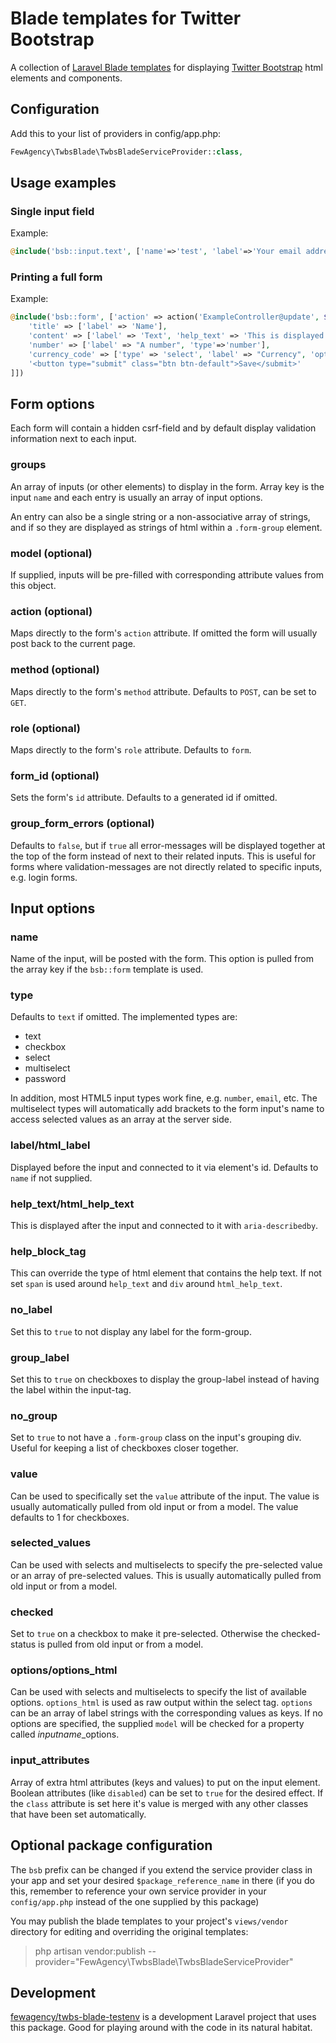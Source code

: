 # Blade templates for Twitter Bootstrap
A collection of [Laravel Blade templates](http://laravel.com/docs/master/blade) for displaying
[Twitter Bootstrap](http://getbootstrap.com) html elements and components.

## Configuration
Add this to your list of providers in config/app.php:
```php
FewAgency\TwbsBlade\TwbsBladeServiceProvider::class,
```

## Usage examples

### Single input field
Example:
```php
@include('bsb::input.text', ['name'=>'test', 'label'=>'Your email address'])
```

### Printing a full form
Example:
```php
@include('bsb::form', ['action' => action('ExampleController@update', $model->getKey()), 'model' => $model, 'groups' => [
    'title' => ['label' => 'Name'],
    'content' => ['label' => 'Text', 'help_text' => 'This is displayed next to the input and connected to it with aria-describedby'],
    'number' => ['label' => "A number", 'type'=>'number'],
    'currency_code' => ['type' => 'select', 'label' => "Currency", 'options' => ['SEK' => 'Svenska kronor', 'GBP' => 'British Pounds']],
    '<button type="submit" class="btn btn-default">Save</submit>'
]])
```

## Form options
Each form will contain a hidden csrf-field and by default display validation information next to each input.

### groups
An array of inputs (or other elements) to display in the form.
Array key is the input `name` and each entry is usually an array of input options.

An entry can also be a single string or a non-associative array of strings, and if so they are displayed as strings of html within a `.form-group` element.

### model (optional)
If supplied, inputs will be pre-filled with corresponding attribute values from this object.

### action (optional)
Maps directly to the form's `action` attribute. If omitted the form will usually post back to the current page.

### method (optional)
Maps directly to the form's `method` attribute. Defaults to `POST`, can be set to `GET`.

### role (optional)
Maps directly to the form's `role` attribute. Defaults to `form`.

### form_id (optional)
Sets the form's `id` attribute. Defaults to a generated id if omitted.

### group_form_errors (optional)
Defaults to `false`, but if `true` all error-messages will be displayed together at the top of the form instead of next to their related inputs.
This is useful for forms where validation-messages are not directly related to specific inputs, e.g. login forms.


## Input options

### name
Name of the input, will be posted with the form. This option is pulled from the array key if the `bsb::form` template is used.

### type
Defaults to `text` if omitted. The implemented types are:

- text
- checkbox
- select
- multiselect
- password

In addition, most HTML5 input types work fine, e.g. `number`, `email`, etc.
The multiselect types will automatically add brackets to the form input's name to access selected values as an array at the server side.

### label/html_label
Displayed before the input and connected to it via element's id. Defaults to `name` if not supplied. 

### help_text/html_help_text
This is displayed after the input and connected to it with `aria-describedby`.

### help_block_tag
This can override the type of html element that contains the help text. If not set `span` is used around `help_text` and `div` around `html_help_text`.

### no_label
Set this to `true` to not display any label for the form-group.

### group_label
Set this to `true` on checkboxes to display the group-label instead of having the label within the input-tag.

### no_group
Set to `true` to not have a `.form-group` class on the input's grouping div. Useful for keeping a list of checkboxes closer together.

### value
Can be used to specifically set the `value` attribute of the input.
The value is usually automatically pulled from old input or from a model.
The value defaults to 1 for checkboxes.

### selected_values
Can be used with selects and multiselects to specify the pre-selected value or an array of pre-selected values.
This is usually automatically pulled from old input or from a model.

### checked
Set to `true` on a checkbox to make it pre-selected.
Otherwise the checked-status is pulled from old input or from a model.

### options/options_html
Can be used with selects and multiselects to specify the list of available options.
`options_html` is used as raw output within the select tag.
`options` can be an array of label strings with the corresponding values as keys.
If no options are specified, the supplied `model` will be checked for a property called *inputname*_options.

### input_attributes
Array of extra html attributes (keys and values) to put on the input element.
Boolean attributes (like `disabled`) can be set to `true` for the desired effect.
If the `class` attribute is set here it's value is merged with any other classes that have been set automatically.


## Optional package configuration
The `bsb` prefix can be changed if you extend the service provider class in your app and set your desired `$package_reference_name` in there
(if you do this, remember to reference your own service provider in your `config/app.php` instead of the one supplied by this package)

You may publish the blade templates to your project's `views/vendor` directory for editing and overriding the original templates:
> php artisan vendor:publish --provider="FewAgency\TwbsBlade\TwbsBladeServiceProvider"


## Development
[fewagency/twbs-blade-testenv](https://github.com/fewagency/twbs-blade-testenv) is a development Laravel project
that uses this package.
Good for playing around with the code in its natural habitat.